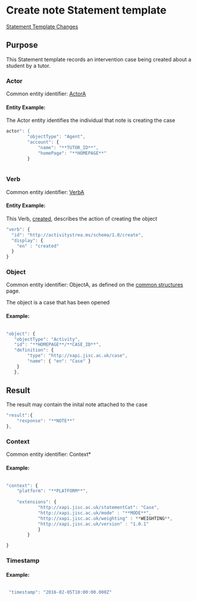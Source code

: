 # Create note Statement template



[Statement Template Changes](/version_changes.md#create-note)

## Purpose
This Statement template records an intervention case being created about a student by a tutor.

### Actor
Common entity identifier: [ActorA](/common_structures.md#actora)

#### Entity Example:
The Actor entity identifies the individual that note is creating the case


``` Javascript
actor": {
		"objectType": "Agent",
		"account": {
			"name": "**TUTOR_ID**",
			"homePage": "**HOMEPAGE**"
		}
	
```

### Verb
Common entity identifier: [VerbA](/common_structures.md#verba)

#### Entity Example:
This Verb, [created](/vocabulary.md#created), describes the action of creating the object

``` javascript
"verb": {
  "id": "http://activitystrea.ms/schema/1.0/create",
  "display": {
    "en" : "created"
  }
}
```


### Object
Common entity identifier: ObjectA, as defined on the [common structures](/common_structures.md#objecta) page.

The object is a case that has been opened

#### Example:
``` javascript

"object": {
   "objectType": "Activity",
   "id": "**HOMEPAGE**/**CASE_ID**",	
   "definition": {
   		"type": "http://xapi.jisc.ac.uk/case",			
   		"name": { "en": "Case" }   
    }
   },


```

## Result
The result may contain the inital note attached to the case

``` javascript
"result":{
	"response": "**NOTE**"
},
```

### Context
Common entity identifier: Context*


#### Example:
``` javascript

"context": {
	"platform": "**PLATFORM**",
	
    "extensions": {
			"http://xapi.jisc.ac.uk/statementCat": "Case",
			"http://xapi.jisc.ac.uk/mode" : "**MODE**",
			"http://xapi.jisc.ac.uk/weighting" : **WEIGHTING**,
			"http://xapi.jisc.ac.uk/version" : "1.0.1"
			}
		}

}
```

### Timestamp



#### Example:
``` javascript

 "timestamp": "2016-02-05T10:00:00.000Z"

```
